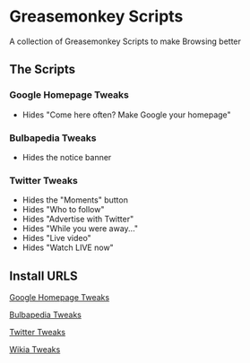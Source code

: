 # Greasemonkey Scripts
A collection of Greasemonkey Scripts to make Browsing better

## The Scripts
### Google Homepage Tweaks
  * Hides "Come here often? Make Google your homepage"
### Bulbapedia Tweaks
  * Hides the notice banner
### Twitter Tweaks
  * Hides the "Moments" button
  * Hides "Who to follow"
  * Hides "Advertise with Twitter"
  * Hides "While you were away..."
  * Hides "Live video"
  * Hides "Watch LIVE now"

## Install URLS
[Google Homepage Tweaks](https://github.com/KonomiKitten/greasemonkey-scripts/raw/master/google-homepage-tweaks.user.js)

[Bulbapedia Tweaks](https://github.com/KonomiKitten/greasemonkey-scripts/raw/master/bulbapedia-tweaks.user.js)

[Twitter Tweaks](https://github.com/KonomiKitten/greasemonkey-scripts/raw/master/twitter-tweaks.user.js)

[Wikia Tweaks](https://github.com/KonomiKitten/greasemonkey-scripts/raw/master/wikia-tweaks.user.js)
